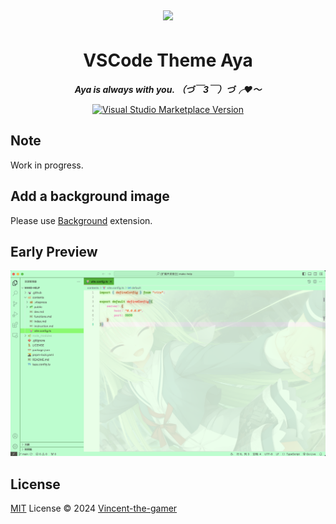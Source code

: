 <div align="center" style="padding: 5px;">
    <img src="./.github/aya.png"/>
</div>

<h1 align="center">VSCode Theme Aya</h1>

<p align="center">
    <b>
        <i>
            Aya is always with you. （づ￣3￣）づ╭❤～
        </i>
    </b>
</p>

<p align="center">
<a href="https://marketplace.visualstudio.com/items?itemName=vincent-the-gamer.aya" target="__blank"><img src="https://img.shields.io/visual-studio-marketplace/v/vincent-the-gamer.aya.svg?color=eee&amp;label=VS%20Code%20Marketplace&logo=visual-studio-code" alt="Visual Studio Marketplace Version" /></a>
</p>


## Note
Work in progress.

## Add a background image
Please use [Background](https://github.com/shalldie/vscode-background) extension.

## Early Preview
![preview](./.github/preview.png)

## License

[MIT](./LICENSE) License © 2024 [Vincent-the-gamer](https://github.com/Vincent-the-gamer)